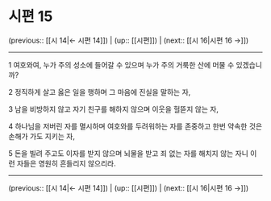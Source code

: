 # 시편 15

(previous:: [[시 14|← 시편 14]]) | (up:: [[시편]]) | (next:: [[시 16|시편 16 →]])

***




1 
여호와여, 누가 주의 성소에 들어갈 수 있으며 누가 주의 거룩한 산에 머물 수 있겠습니까? 



2 
정직하게 살고 옳은 일을 행하며 그 마음에 진실을 말하는 자, 



3 
남을 비방하지 않고 자기 친구를 해하지 않으며 이웃을 헐뜯지 않는 자, 



4 
하나님을 저버린 자를 멸시하며 여호와를 두려워하는 자를 존중하고 한번 약속한 것은 손해가 가도 지키는 자, 



5 
돈을 빌려 주고도 이자를 받지 않으며 뇌물을 받고 죄 없는 자를 해치지 않는 자니 이런 자들은 영원히 흔들리지 않으리라.

***

(previous:: [[시 14|← 시편 14]]) | (up:: [[시편]]) | (next:: [[시 16|시편 16 →]])
